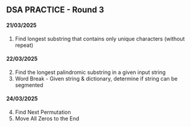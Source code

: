 ## DSA PRACTICE - Round 3

#### 21/03/2025
1. Find longest substring that contains only unique characters (without repeat)

#### 22/03/2025
2. Find the longest palindromic substring in a given input string
3. Word Break - Given string & dictionary, determine if string can be segmented

#### 24/03/2025
4. Find Next Permutation
5. Move All Zeros to the End
